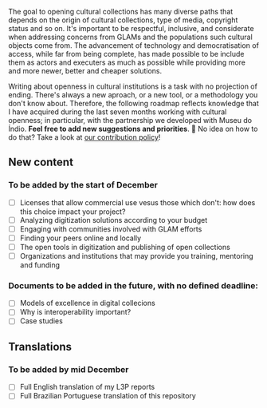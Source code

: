The goal to opening cultural collections has many diverse paths that depends on the origin of cultural collections, type of media, copyright status and so on. It's important to be respectful, inclusive, and considerate when addressing concerns from GLAMs and the populations such cultural objects come from. The advancement of technology and democratisation of access, while far from being complete, has made possible to be include them as actors and executers as much as possible while providing more and more newer, better and cheaper solutions.

Writing about openness in cultural institutions is a task with no projection of ending. There's always a new aproach, or a new tool, or a methodology you don't know about. Therefore, the following roadmap reflects knowledge that I have acquired during the last seven months working with cultural openness; in particular, with the partnership we developed with Museu do Índio. **Feel free to add new suggestions and priorities**. 🌈 No idea on how to do that? Take a look at [our contribution policy](https://github.com/contraexemplo/MakeItOpen/blob/master/CONTRIBUTING.md)!

## New content
### To be added by the start of December
- [ ] Licenses that allow commercial use vesus those which don't: how does this choice impact your project?
- [ ] Analyzing digitization solutions according to your budget
- [ ] Engaging with communities involved with GLAM efforts
- [ ] Finding your peers online and locally
- [ ] The open tools in digitization and publishing of open collections
- [ ] Organizations and institutions that may provide you training, mentoring and funding

### Documents to be added in the future, with no defined deadline:
- [ ] Models of excellence in digital collecions
- [ ] Why is interoperability important?
- [ ] Case studies

## Translations
### To be added by mid December
- [ ] Full English translation of my L3P reports
- [ ] Full Brazilian Portuguese translation of this repository
